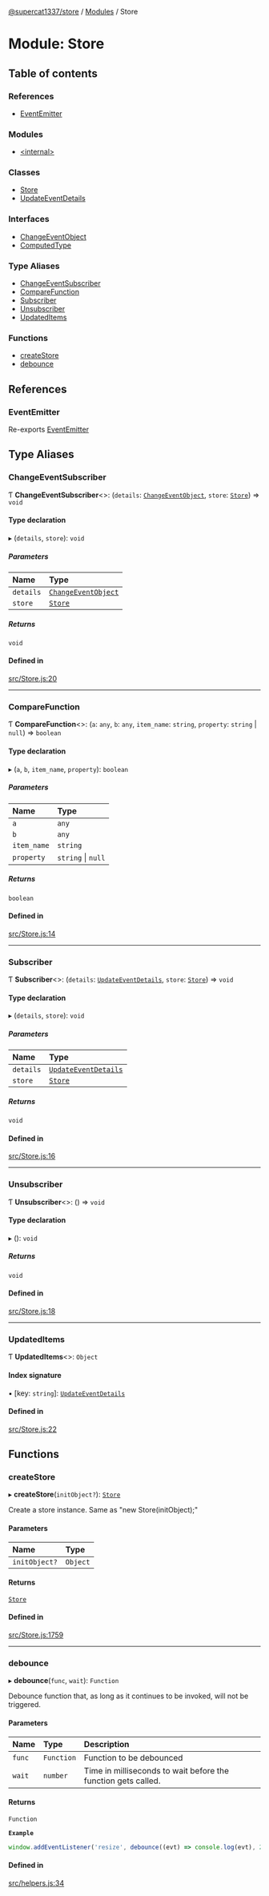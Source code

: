 [@supercat1337/store](../README.md) / [Modules](../modules.md) / Store

# Module: Store

## Table of contents

### References

- [EventEmitter](Store.md#eventemitter)

### Modules

- [\<internal\>](Store._internal_.md)

### Classes

- [Store](../classes/Store.Store.md)
- [UpdateEventDetails](../classes/Store.UpdateEventDetails.md)

### Interfaces

- [ChangeEventObject](../interfaces/Store.ChangeEventObject.md)
- [ComputedType](../interfaces/Store.ComputedType.md)

### Type Aliases

- [ChangeEventSubscriber](Store.md#changeeventsubscriber)
- [CompareFunction](Store.md#comparefunction)
- [Subscriber](Store.md#subscriber)
- [Unsubscriber](Store.md#unsubscriber)
- [UpdatedItems](Store.md#updateditems)

### Functions

- [createStore](Store.md#createstore)
- [debounce](Store.md#debounce)

## References

### EventEmitter

Re-exports [EventEmitter](../classes/EventEmitter.EventEmitter.md)

## Type Aliases

### ChangeEventSubscriber

Ƭ **ChangeEventSubscriber**\<\>: (`details`: [`ChangeEventObject`](../interfaces/Store.ChangeEventObject.md), `store`: [`Store`](../classes/Store.Store.md)) => `void`

#### Type declaration

▸ (`details`, `store`): `void`

##### Parameters

| Name | Type |
| :------ | :------ |
| `details` | [`ChangeEventObject`](../interfaces/Store.ChangeEventObject.md) |
| `store` | [`Store`](../classes/Store.Store.md) |

##### Returns

`void`

#### Defined in

[src/Store.js:20](https://github.com/supercat911/store/blob/565459dafff0d0e2377a08f89266cfdb34cdae3b/src/Store.js#L20)

___

### CompareFunction

Ƭ **CompareFunction**\<\>: (`a`: `any`, `b`: `any`, `item_name`: `string`, `property`: `string` \| ``null``) => `boolean`

#### Type declaration

▸ (`a`, `b`, `item_name`, `property`): `boolean`

##### Parameters

| Name | Type |
| :------ | :------ |
| `a` | `any` |
| `b` | `any` |
| `item_name` | `string` |
| `property` | `string` \| ``null`` |

##### Returns

`boolean`

#### Defined in

[src/Store.js:14](https://github.com/supercat911/store/blob/565459dafff0d0e2377a08f89266cfdb34cdae3b/src/Store.js#L14)

___

### Subscriber

Ƭ **Subscriber**\<\>: (`details`: [`UpdateEventDetails`](../classes/Store.UpdateEventDetails.md), `store`: [`Store`](../classes/Store.Store.md)) => `void`

#### Type declaration

▸ (`details`, `store`): `void`

##### Parameters

| Name | Type |
| :------ | :------ |
| `details` | [`UpdateEventDetails`](../classes/Store.UpdateEventDetails.md) |
| `store` | [`Store`](../classes/Store.Store.md) |

##### Returns

`void`

#### Defined in

[src/Store.js:16](https://github.com/supercat911/store/blob/565459dafff0d0e2377a08f89266cfdb34cdae3b/src/Store.js#L16)

___

### Unsubscriber

Ƭ **Unsubscriber**\<\>: () => `void`

#### Type declaration

▸ (): `void`

##### Returns

`void`

#### Defined in

[src/Store.js:18](https://github.com/supercat911/store/blob/565459dafff0d0e2377a08f89266cfdb34cdae3b/src/Store.js#L18)

___

### UpdatedItems

Ƭ **UpdatedItems**\<\>: `Object`

#### Index signature

▪ [key: `string`]: [`UpdateEventDetails`](../classes/Store.UpdateEventDetails.md)

#### Defined in

[src/Store.js:22](https://github.com/supercat911/store/blob/565459dafff0d0e2377a08f89266cfdb34cdae3b/src/Store.js#L22)

## Functions

### createStore

▸ **createStore**(`initObject?`): [`Store`](../classes/Store.Store.md)

Create a store instance. Same as "new Store(initObject);"

#### Parameters

| Name | Type |
| :------ | :------ |
| `initObject?` | `Object` |

#### Returns

[`Store`](../classes/Store.Store.md)

#### Defined in

[src/Store.js:1759](https://github.com/supercat911/store/blob/565459dafff0d0e2377a08f89266cfdb34cdae3b/src/Store.js#L1759)

___

### debounce

▸ **debounce**(`func`, `wait`): `Function`

Debounce function that, as long as it continues to be invoked, will not be triggered.

#### Parameters

| Name | Type | Description |
| :------ | :------ | :------ |
| `func` | `Function` | Function to be debounced |
| `wait` | `number` | Time in milliseconds to wait before the function gets called. |

#### Returns

`Function`

**`Example`**

```ts
window.addEventListener('resize', debounce((evt) => console.log(evt), 250));
```

#### Defined in

[src/helpers.js:34](https://github.com/supercat911/store/blob/565459dafff0d0e2377a08f89266cfdb34cdae3b/src/helpers.js#L34)
